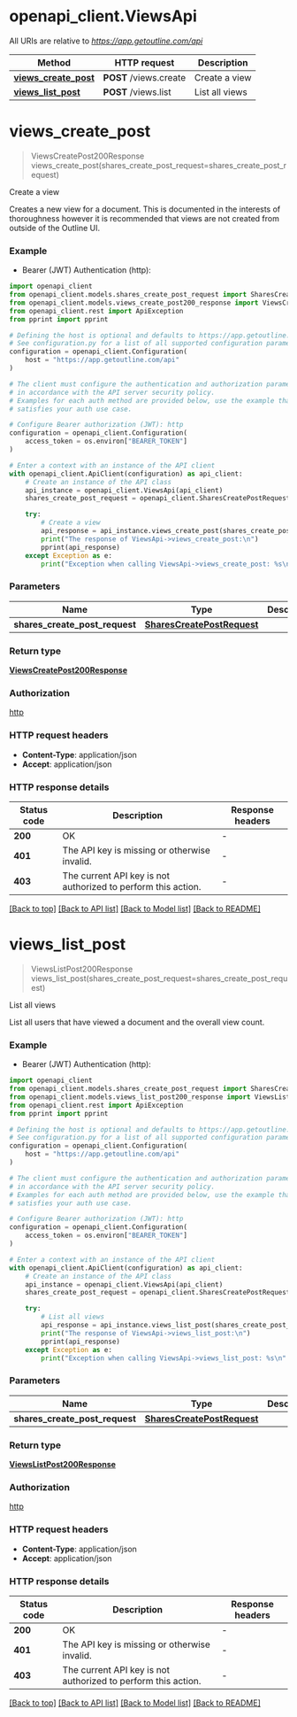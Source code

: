 # openapi_client.ViewsApi

All URIs are relative to *https://app.getoutline.com/api*

Method | HTTP request | Description
------------- | ------------- | -------------
[**views_create_post**](ViewsApi.md#views_create_post) | **POST** /views.create | Create a view
[**views_list_post**](ViewsApi.md#views_list_post) | **POST** /views.list | List all views


# **views_create_post**
> ViewsCreatePost200Response views_create_post(shares_create_post_request=shares_create_post_request)

Create a view

Creates a new view for a document. This is documented in the interests of thoroughness however it is recommended that views are not created from outside of the Outline UI.

### Example

* Bearer (JWT) Authentication (http):

```python
import openapi_client
from openapi_client.models.shares_create_post_request import SharesCreatePostRequest
from openapi_client.models.views_create_post200_response import ViewsCreatePost200Response
from openapi_client.rest import ApiException
from pprint import pprint

# Defining the host is optional and defaults to https://app.getoutline.com/api
# See configuration.py for a list of all supported configuration parameters.
configuration = openapi_client.Configuration(
    host = "https://app.getoutline.com/api"
)

# The client must configure the authentication and authorization parameters
# in accordance with the API server security policy.
# Examples for each auth method are provided below, use the example that
# satisfies your auth use case.

# Configure Bearer authorization (JWT): http
configuration = openapi_client.Configuration(
    access_token = os.environ["BEARER_TOKEN"]
)

# Enter a context with an instance of the API client
with openapi_client.ApiClient(configuration) as api_client:
    # Create an instance of the API class
    api_instance = openapi_client.ViewsApi(api_client)
    shares_create_post_request = openapi_client.SharesCreatePostRequest() # SharesCreatePostRequest |  (optional)

    try:
        # Create a view
        api_response = api_instance.views_create_post(shares_create_post_request=shares_create_post_request)
        print("The response of ViewsApi->views_create_post:\n")
        pprint(api_response)
    except Exception as e:
        print("Exception when calling ViewsApi->views_create_post: %s\n" % e)
```



### Parameters


Name | Type | Description  | Notes
------------- | ------------- | ------------- | -------------
 **shares_create_post_request** | [**SharesCreatePostRequest**](SharesCreatePostRequest.md)|  | [optional] 

### Return type

[**ViewsCreatePost200Response**](ViewsCreatePost200Response.md)

### Authorization

[http](../README.md#http)

### HTTP request headers

 - **Content-Type**: application/json
 - **Accept**: application/json

### HTTP response details

| Status code | Description | Response headers |
|-------------|-------------|------------------|
**200** | OK |  -  |
**401** | The API key is missing or otherwise invalid. |  -  |
**403** | The current API key is not authorized to perform this action. |  -  |

[[Back to top]](#) [[Back to API list]](../README.md#documentation-for-api-endpoints) [[Back to Model list]](../README.md#documentation-for-models) [[Back to README]](../README.md)

# **views_list_post**
> ViewsListPost200Response views_list_post(shares_create_post_request=shares_create_post_request)

List all views

List all users that have viewed a document and the overall view count.

### Example

* Bearer (JWT) Authentication (http):

```python
import openapi_client
from openapi_client.models.shares_create_post_request import SharesCreatePostRequest
from openapi_client.models.views_list_post200_response import ViewsListPost200Response
from openapi_client.rest import ApiException
from pprint import pprint

# Defining the host is optional and defaults to https://app.getoutline.com/api
# See configuration.py for a list of all supported configuration parameters.
configuration = openapi_client.Configuration(
    host = "https://app.getoutline.com/api"
)

# The client must configure the authentication and authorization parameters
# in accordance with the API server security policy.
# Examples for each auth method are provided below, use the example that
# satisfies your auth use case.

# Configure Bearer authorization (JWT): http
configuration = openapi_client.Configuration(
    access_token = os.environ["BEARER_TOKEN"]
)

# Enter a context with an instance of the API client
with openapi_client.ApiClient(configuration) as api_client:
    # Create an instance of the API class
    api_instance = openapi_client.ViewsApi(api_client)
    shares_create_post_request = openapi_client.SharesCreatePostRequest() # SharesCreatePostRequest |  (optional)

    try:
        # List all views
        api_response = api_instance.views_list_post(shares_create_post_request=shares_create_post_request)
        print("The response of ViewsApi->views_list_post:\n")
        pprint(api_response)
    except Exception as e:
        print("Exception when calling ViewsApi->views_list_post: %s\n" % e)
```



### Parameters


Name | Type | Description  | Notes
------------- | ------------- | ------------- | -------------
 **shares_create_post_request** | [**SharesCreatePostRequest**](SharesCreatePostRequest.md)|  | [optional] 

### Return type

[**ViewsListPost200Response**](ViewsListPost200Response.md)

### Authorization

[http](../README.md#http)

### HTTP request headers

 - **Content-Type**: application/json
 - **Accept**: application/json

### HTTP response details

| Status code | Description | Response headers |
|-------------|-------------|------------------|
**200** | OK |  -  |
**401** | The API key is missing or otherwise invalid. |  -  |
**403** | The current API key is not authorized to perform this action. |  -  |

[[Back to top]](#) [[Back to API list]](../README.md#documentation-for-api-endpoints) [[Back to Model list]](../README.md#documentation-for-models) [[Back to README]](../README.md)

